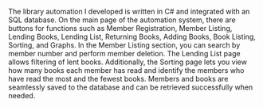 The library automation I developed is written in C# and integrated with an SQL database. On the main page of the automation system, there are buttons for functions such as Member Registration, Member Listing, Lending Books, Lending List, Returning Books, Adding Books, Book Listing, Sorting, and Graphs. In the Member Listing section, you can search by member number and perform member deletion. The Lending List page allows filtering of lent books. Additionally, the Sorting page lets you view how many books each member has read and identify the members who have read the most and the fewest books. Members and books are seamlessly saved to the database and can be retrieved successfully when needed.
